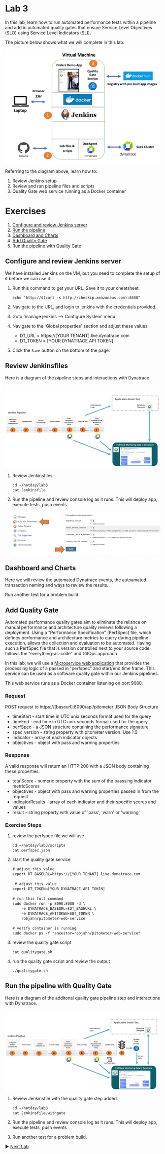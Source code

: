 # Lab 3

In this lab, learn how to run automated performance tests within a pipeline and add in 
automated quality gates that ensure Service Level Objectives (SLO) using Service Level Indicators (SLI).

The picture below shows what we will complete in this lab.

<img src="images/lab3.png" width="600"/>

Referring to the diagram above, learn how to:
1. Review Jenkins setup
2. Review and run pipeline files and scripts
3. Quality Gate web service running as a Docker container

# Exercises

1. [Configure and review Jenkins server](#Configure-and-review-Jenkins-server)
1. [Run the pipeline](#Run-the-pipeline)
1. [Dashboard and Charts](#Dashboard-and-Charts)
1. [Add Quality Gate](#Add-Quality-Gate)
1. [Run the pipeline with Quality Gate](#Run-the-pipeline-with-Quality-Gate)

## Configure and review Jenkins server

We have installed Jenkins on the VM, but you need to complete the setup of it before we can use it.

1. Run this command to get your URL.  Save it to your cheatsheet.

    ```
    echo "http://$(curl -s http://checkip.amazonaws.com):8080"
    ```

1. Navigate to the URL, and login to jenkins with the credentials provided.

1. Goto 'manage jenkins --> Configure System' menu

1. Navigate to the 'Global properties' section and adjust these values

    * DT_URL = https://[YOUR TENANT].live.dynatrace.com
    * DT_TOKEN = [YOUR DYNATRACE API TOKEN]

1. Click the ```Save``` button on the bottom of the page.

## Review Jenkinsfiles

Here is a diagram of the pipeline steps and interactions with Dynatrace.

<img src="images/jenkins-flow.png"/>

1. Review Jenkinsfiles

    ```
    cd ~/hotday/lab3
    cat Jenkinsfile
    ```

1. Run the pipeline and review console log as it runs. This will deploy app, execute tests, push events

    <img src="images/build.png"/>

## Dashboard and Charts

Here we will review the automated Dynatrace events, the autoamated transaction naming and ways to review the results.

Run another test for a problem build.

## Add Quality Gate

Automated performance quality gates aim to eliminate the reliance on manual performance and architecture quality reviews following a deployment. Using a “Performance Specification” (PerfSpec) file, which defines performance and architecture metrics to query during pipeline execution, allows the collection and evaluation to be automated. Having such a PerfSpec file that is version controlled next to your source code follows the “everything-as-code” and GitOps approach

In this lab, we will use a [Microservice web application](https://github.com/dt-demos/pitometer-web-service) that provides the processing logic of a passed in "perfspec" and start/end time frame. This service can be used as a software quality gate within our Jenkins pipelines.

This web service runs as a Docker container listening on port 9080.

### Request 

POST request to https://[baseurl]:8090/api/pitometer
JSON Body Structure
* timeStart - start time in UTC unix seconds format used for the query
* timeEnd - end time in UTC unix seconds format used for the query
* perfSpec - a JSON structure containing the performance signature
* spec_version - string property with pitometer version. Use 1.0
* indicator - array of each indicator objects
* objectives - object with pass and warning properties

### Response
A valid response will return an HTTP 200 with a JSON body containing these properties:
* totalScore - numeric property with the sum of the passsing indicator metricScores
* objectives - object with pass and warning properties passed in from the request
* indicatorResults - array of each indicator and their specific scores and values
* result - string property with value of 'pass', 'warn' or 'warning'

### Exercise Steps

1. review the perfspec file we will use

    ```
    cd ~/hotday/lab3/scripts
    cat perfspec.json
    ```

1. start the quality gate service

    ```
    # adjust this value
    export DT_BASEURL=https://[YOUR TENANT].live.dynatrace.com

     # adjust this value
    export DT_TOKEN=[YOUR DYNATRACE API TOKEN]

    # run this full command
    sudo docker run -p 8090:8080 -d \
        -e DYNATRACE_BASEURL=$DT_BASEURL \
        -e DYNATRACE_APITOKEN=$DT_TOKEN \
        robjahn/pitometer-web-service

    # verify container is running
    sudo docker ps -f "ancestor=robjahn/pitometer-web-service"
    ```

1. review the quality gate script

    ```
    cat qualitygate.sh
    ```

1. run the quality gate script and review the output

    ```
    ./qualitygate.sh
    ```

## Run the pipeline with Quality Gate

Here is a diagram of the additonal quality gate pipeline step and interactions with Dynatrace.

<img src="images/jenkins-flow-gate.png"/>

1. Review Jenkinsfile with the quality gate step added.

    ```
    cd ~/hotday/lab3
    cat Jenkinsfile.withgate
    ```

1. Run the pipeline and review console log as it runs. This will deploy app, execute tests, push events

1. Run another test for a problem build.

:arrow_forward: [Next Lab](../lab4)